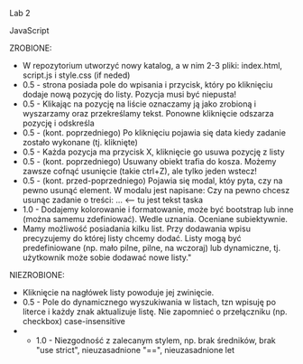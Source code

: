 Lab 2

JavaScript

ZROBIONE:

+ W repozytorium utworzyć nowy katalog, a w nim 2-3 pliki: index.html, script.js i style.css (if neded)
+ 0.5 - strona posiada pole do wpisania i przycisk, który po kliknięciu dodaje nową pozycję do listy. Pozycja musi być niepusta!
+ 0.5 - Klikając na pozycję na liście oznaczamy ją jako zrobioną i wyszarzamy oraz przekreślamy tekst. Ponowne kliknięcie odszarza pozycję i odskreśla
+ 0.5 - (kont. poprzedniego) Po kliknięciu pojawia się data kiedy zadanie zostało wykonane (tj. kliknięte)
+ 0.5 - Każda pozycja ma przycisk X, kliknięcie go usuwa pozycję z listy
+ 0.5 - (kont. poprzedniego) Usuwany obiekt trafia do kosza. Możemy zawsze cofnąć usunięcie (takie ctrl+Z), ale tylko jeden wstecz!
+ 0.5 - (kont. przed-poprzedniego) Pojawia się modal, któy pyta, czy na pewno usunąć element. W modalu jest napisane: Czy na pewno chcesz usunąc zadanie o treści: ... <-- tu jest tekst taska
+ 1.0 - Dodajemy kolorowanie i formatowanie, może być bootstrap lub inne (można samemu zdefiniować). Wedle uznania. Oceniane subiektywnie.
+ Mamy możliwość posiadania kilku list. Przy dodawania wpisu precyzujemy do której listy chcemy dodać. Listy mogą być predefiniowane (np. mało pilne, pilne, na wczoraj) lub dynamiczne, tj. użytkownik może sobie dodawać nowe listy."


NIEZROBIONE:

+ Kliknięcie na nagłówek listy powoduje jej zwinięcie.
+ 0.5 - Pole do dynamicznego wyszukiwania w listach, tzn wpisuję po literce i każdy znak aktualizuje listę. Nie zapomnieć o przełączniku (np. checkbox) case-insensitive
+ - 1.0 - Niezgodność z zalecanym stylem, np. brak średników, brak "use strict", nieuzasadnione "==", nieuzasadnione let
